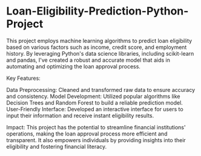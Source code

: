 # Loan-Eligibility-Prediction-Python-Project

This project employs machine learning algorithms to predict loan eligibility based on various factors such as income, credit score, and employment history. By leveraging Python's data science libraries, including scikit-learn and pandas, I've created a robust and accurate model that aids in automating and optimizing the loan approval process.

Key Features:

Data Preprocessing: Cleaned and transformed raw data to ensure accuracy and consistency.
Model Development: Utilized popular algorithms like Decision Trees and Random Forest to build a reliable prediction model.
User-Friendly Interface: Developed an interactive interface for users to input their information and receive instant eligibility results.

Impact:
This project has the potential to streamline financial institutions' operations, making the loan approval process more efficient and transparent. It also empowers individuals by providing insights into their eligibility and fostering financial literacy.
